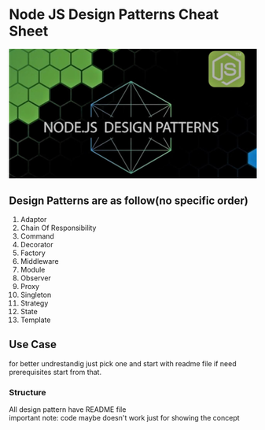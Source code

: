 # Node JS Design Patterns Cheat Sheet


![Design Pattern](./designpattern.png)
## Design Patterns are as follow(no specific order)
1. Adaptor
2. Chain Of Responsibility
3. Command
4. Decorator
5. Factory
6. Middleware
7. Module
8. Observer
9. Proxy 
10. Singleton
11. Strategy
12. State
13. Template

## Use Case
for better undrestandig just pick one and start with readme file if need prerequisites start from that.

### Structure
All design pattern have README file<br>
important note: code maybe doesn't work just for showing the concept 